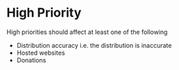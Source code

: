 # High Priority

High priorities should affect at least one of the following

- Distribution accuracy i.e. the distribution is inaccurate
- Hosted websites
- Donations
